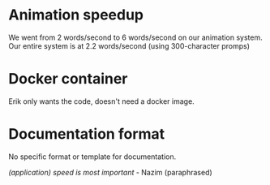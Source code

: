 # Animation speedup
We went from 2 words/second to 6 words/second on our animation system. Our entire system is at 2.2
words/second (using 300-character promps)

# Docker container
Erik only wants the code, doesn't need a docker image.

# Documentation format
No specific format or template for documentation.

*(application) speed is most important* - Nazim (paraphrased)